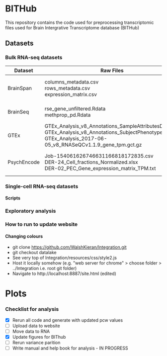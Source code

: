 # BITHub

This repository contains the code used for preprocessing transcriptomic files used for Brain Intergrative Transcriptome database (BITHub)


## Datasets 

### Bulk RNA-seq datasets 


| Dataset | Raw Files | Formatted file |
|---------|-----------|----------------|
| BrainSpan | columns_metadata.csv <br> rows_metadata.csv <br> expression_matrix.csv | BrainSpan-metadata.csv <br> BrainSpan-exp.csv |
| BrainSeq | rse_gene_unfiltered.Rdata <br> methprop_pd.Rdata | BrainSeq-metadata.csv <br> BrainSeq-exp |
| GTEx | GTEx_Analysis_v8_Annotations_SampleAttributesDS.txt <br> GTEx_Analysis_v8_Annotations_SubjectPhenotypesDS.txt <br> GTEx_Analysis_2017-06-05_v8_RNASeQCv1.1.9_gene_tpm.gct.gz | GTEx-metadata.csv <br> GTEx-exp.csv |
| PsychEncode | Job-154061626746631166818172835.csv <br> DER-24_Cell_fractions_Normalized.xlsx <br> DER-02_PEC_Gene_expression_matrix_TPM.txt | PsychEncode-metadata.csv <br> PsychEncode-exp.csv | 

### Single-cell RNA-seq datasets


#### Scripts 



### Exploratory analysis


### How to run to update website 

#### Changing colours
* git clone https://github.com/WalshKieran/Integration.git
* git checkout datalake
* See very top of Integration/resources/css/style2.js
* Host it locally somehow (e.g. "web server for chrome" > choose folder > ../Integration i.e. root git folder)
* Navigate to http://localhost:8887/site.html (edited) 


# Plots

### Checklist for analysis 
- [x] Rerun all code and generate with updated pcw values
- [ ] Upload data to website 
- [ ] Move data to RNA
- [x] Update figures for BIThub
- [ ] Rerun variance parition 
- [ ] Write manual and help book for analysis - IN PROGRESS

